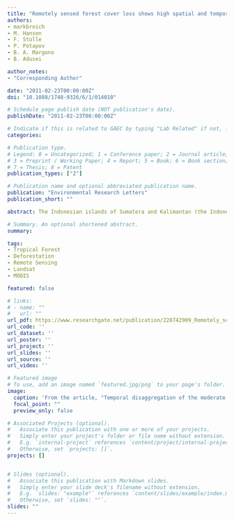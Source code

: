 ```yaml
---
title: "Remotely sensed forest cover loss shows high spatial and temporal variation across Sumatera and Kalimantan, Indonesia 2000–2008"
authors:
- markbroich
- M. Hansen
- F. Stolle
- P. Potapov
- B. A. Margono
- B. Adusei

author_notes:
- "Corresponding Author"

date: "2011-02-23T00:00:00Z"
doi: "10.1088/1748-9326/6/1/014010"

# Schedule page publish date (NOT publication's date).
publishDate: "2011-02-23T00:00:00Z"

# Indicate if this is related to GAEC by typing "Lab Related" if not, leave blank
categories: 

# Publication type.
# Legend: 0 = Uncategorized; 1 = Conference paper; 2 = Journal article;
# 3 = Preprint / Working Paper; 4 = Report; 5 = Book; 6 = Book section;
# 7 = Thesis; 8 = Patent
publication_types: ["2"]

# Publication name and optional abbreviated publication name.
publication: "Environmental Research Letters"
publication_short: ""

abstract: The Indonesian islands of Sumatera and Kalimantan (the Indonesian part of the island of Borneo) are a center of significant and rapid forest cover loss in the humid tropics with implications for carbon dynamics, biodiversity conservation, and local livelihoods. The aim of our research was to analyze and interpret annual trends of forest cover loss for different sub-regions of the study area. We mapped forest cover loss for 2000–2008 using multi-resolution remote sensing data from the Landsat enhanced thematic mapper plus (ETM +) and moderate resolution imaging spectroradiometer (MODIS) sensors and analyzed annual trends per island, province, and official land allocation zone. The total forest cover loss for Sumatera and Kalimantan 2000–2008 was 5.39 Mha, which represents 5.3% of the land area and 9.2% of the year 2000 forest cover of these two islands. At least 6.5% of all mapped forest cover loss occurred in land allocation zones prohibiting clearing. An additional 13.6% of forest cover loss occurred where clearing is legally restricted. The overall trend of forest cover loss increased until 2006 and decreased thereafter. The trends for Sumatera and Kalimantan were distinctly different, driven primarily by the trends of Riau and Central Kalimantan provinces, respectively. This analysis shows that annual mapping of forest cover change yields a clearer picture than a one-time overall national estimate. Monitoring forest dynamics is important for national policy makers, especially given the commitment of Indonesia to reducing greenhouse gas emissions as part of the reducing emissions from deforestation and forest degradation in developing countries initiative (REDD +). The improved spatio-temporal detail of forest change monitoring products will make it possible to target policies and projects in meeting this commitment. Accurate, annual forest cover loss maps will be integral to many REDD + objectives, including policy formulation, definition of baselines, detection of displacement, and the evaluation of the permanence of emission reduction.

# Summary. An optional shortened abstract.
summary: 

tags:
- Tropical Forest
- Deforestation
- Remote Sensing
- Landsat
- MODIS

featured: false

# links:
# - name: ""
#   url: ""
url_pdf: https://www.researchgate.net/publication/228742909_Remotely_sensed_forest_cover_loss_shows_high_spatial_and_temporal_variation_across_Sumatera_and_Kalimantan_Indonesia_2000-2008
url_code: ''
url_dataset: ''
url_poster: ''
url_project: ''
url_slides: ''
url_source: ''
url_video: ''

# Featured image
# To use, add an image named `featured.jpg/png` to your page's folder. 
image:
  caption: 'From the article, "Temporal disaggregation of the moderate spatial resolution forest cover loss map for Riau province, Sumatera. Landsat band 5 is displayed in grayscale with dark tones representing forest cover. Colors mark the year of MODIS-detected forest cover loss." '
  focal_point: ""
  preview_only: false

# Associated Projects (optional).
#   Associate this publication with one or more of your projects.
#   Simply enter your project's folder or file name without extension.
#   E.g. `internal-project` references `content/project/internal-project/index.md`.
#   Otherwise, set `projects: []`.
projects: []


# Slides (optional).
#   Associate this publication with Markdown slides.
#   Simply enter your slide deck's filename without extension.
#   E.g. `slides: "example"` references `content/slides/example/index.md`.
#   Otherwise, set `slides: ""`.
slides: ""
---
```



